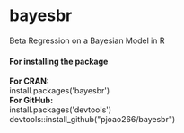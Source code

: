 # bayesbr
Beta Regression on a Bayesian Model in R <br>
#### For installing the package <br>
<b>For CRAN:</b><br> 
install.packages('bayesbr')<br>
<b>For GitHub:</b><br>
install.packages('devtools')<br>
devtools::install_github("pjoao266/bayesbr")<br>

